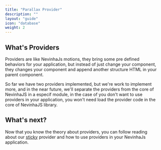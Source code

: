 ```yaml
---
title: "Parallax Provider"
description: ""
layout: "guide"
icon: "database"
weight: 2
---
```


<article id="1">

## What's Providers

Providers are like NevinhaJs motions, they bring some pre defined behaviors for your application, but instead of just change your component, they changes your component and append another structure HTML in your parent component.

So far we have two providers implemented, but we're work to implement more, and in the near future, we'll separate the providers from the core of NevinhaJS in a especif module, in the case of you don't want to use providers in your application, you won't need load the provider code in the core of NevinhaJS library.

## What's next?
Now that you know the theory about providers, you can follow reading about our [sticky](/docs/providers/sticky.html) provider and how to use providers in your NevinhaJs application.
</article>